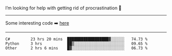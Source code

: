 I’m looking for help with getting rid of procrastination 🤔

-----

Some interesting code :arrow_right: [here](https://github.com/zhen8838/playground)

-----

<!--START_SECTION:waka-->

```text
C#         23 hrs 20 mins  ██████████████████▓░░░░░░   74.73 %
Python     3 hrs           ██▒░░░░░░░░░░░░░░░░░░░░░░   09.65 %
Other      2 hrs 6 mins    █▓░░░░░░░░░░░░░░░░░░░░░░░   06.73 %
```

<!--END_SECTION:waka-->

<!--
**zhen8838/zhen8838** is a ✨ _special_ ✨ repository because its `README.md` (this file) appears on your GitHub profile.

Here are some ideas to get you started:

- 🔭 I’m currently working on ...
- 🌱 I’m currently learning ...
- 👯 I’m looking to collaborate on ...
 ...
- 💬 Ask me about ...
- 📫 How to reach me: ...
- 😄 Pronouns: ...
- ⚡ Fun fact: ...
-->

